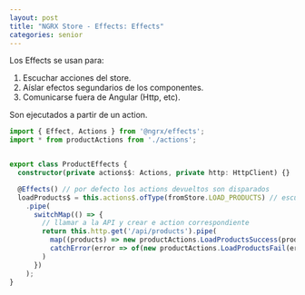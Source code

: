 ```yaml
---
layout: post
title: "NGRX Store - Effects: Effects"
categories: senior
---
```


Los Effects se usan para<!--more-->:

1. Escuchar acciones del store.
2. Aíslar efectos segundarios de los componentes.
3. Comunicarse fuera de Angular (Http, etc).

Son ejecutados a partir de un action.

```typescript
import { Effect, Actions } from '@ngrx/effects';
import * from productActions from './actions';


export class ProductEffects {
  constructor(private actions$: Actions, private http: HttpClient) {}

  @Effects() // por defecto los actions devueltos son disparados
  loadProducts$ = this.actions$.ofType(fromStore.LOAD_PRODUCTS) // escuchar los actions del tipo load products
    .pipe(
      switchMap(() => {
        // llamar a la API y crear e action correspondiente
        return this.http.get('/api/products').pipe(
          map((products) => new productActions.LoadProductsSuccess(products)), // si llegan datos, crear el action satisfatorio
          catchError(error => of(new productActions.LoadProductsFail(error)))// devolver el observable con el action de error
        )
      })
    );
}
```